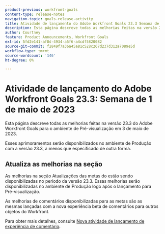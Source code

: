 ```yaml
---
product-previous: workfront-goals
content-type: release-notes
navigation-topic: goals-release-activity
title: Atividade de lançamento do Adobe Workfront Goals 23.3 Semana de 1 de maio de 2023
description: Esta página descreve todas as melhorias feitas na versão 23.3 do Adobe Workfront Goals para o ambiente de Pré-visualização. Essas melhorias serão disponibilizadas no ambiente de Produção na semana de 1º de maio de 2023.
author: Courtney
feature: Product Announcements, Workfront Goals
exl-id: 5fd2e141-af8d-4934-a5f6-a4cdf5820082
source-git-commit: f2849f7a36a45a81c528c267d237d312a7089e5d
workflow-type: tm+mt
source-wordcount: '146'
ht-degree: 0%

---
```


# Atividade de lançamento do Adobe Workfront Goals 23.3: Semana de 1 de maio de 2023

Esta página descreve todas as melhorias feitas na versão 23.3 do Adobe Workfront Goals para o ambiente de Pré-visualização em 3 de maio de 2023.

Esses aprimoramentos serão disponibilizados no ambiente de Produção com a versão 23.3, a menos que especificado de outra forma.

## Atualiza as melhorias na seção

As melhorias na seção Atualizações das metas do estão sendo disponibilizadas no período da versão 23.3. Essas melhorias serão disponibilizadas no ambiente de Produção logo após o lançamento para Pré-visualização.

As melhorias de comentários disponibilizadas para as metas são as mesmas lançadas com a nova experiência beta de comentários para outros objetos do Workfront.

Para obter mais detalhes, consulte [Nova atividade de lançamento de experiência de comentário](/help/quicksilver/product-announcements/betas/new-commenting-experience-beta/new-commenting-beta-experience-release-activity.md).
